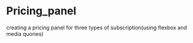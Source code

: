 # Pricing_panel
creating a pricing panel for three types of subscription(using flexbox and media quories)

